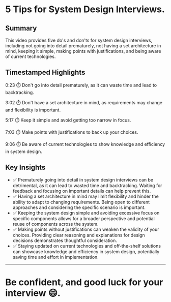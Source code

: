 # 5 Tips for System Design Interviews.

## Summary

This video provides five do's and don'ts for system design interviews, including not going into detail prematurely, not having a set architecture in mind, keeping it simple, making points with justifications, and being aware of current technologies.

## Timestamped Highlights

0:23
⏱️ Don't go into detail prematurely, as it can waste time and lead to backtracking.

3:02
⏱️ Don't have a set architecture in mind, as requirements may change and flexibility is important.

5:17
⏱️ Keep it simple and avoid getting too narrow in focus.

7:03
⏱️ Make points with justifications to back up your choices.

9:06
⏱️ Be aware of current technologies to show knowledge and efficiency in system design.

## Key Insights

- ✅ Prematurely going into detail in system design interviews can be detrimental, as it can lead to wasted time and backtracking. Waiting for feedback and focusing on important details can help prevent this.
- ✅ Having a set architecture in mind may limit flexibility and hinder the ability to adapt to changing requirements. Being open to different approaches and considering the specific scenario is important.
- ✅ Keeping the system design simple and avoiding excessive focus on specific components allows for a broader perspective and potential reuse of components across the system.
- ✅ Making points without justifications can weaken the validity of your choices. Providing clear reasoning and explanations for design decisions demonstrates thoughtful consideration.
- ✅ Staying updated on current technologies and off-the-shelf solutions can showcase knowledge and efficiency in system design, potentially saving time and effort in implementation.
-------------------------------

# Be confident, and good luck for your interview 😄.
